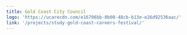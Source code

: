 ```yaml
---
title: Gold Coast City Council
logo: 'https://ucarecdn.com/e16706bb-0b00-48cb-b13e-e26d92536aac/'
link: '/projects/study-gold-coast-careers-festival/'
---
```

